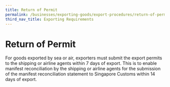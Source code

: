 ```yaml
---
title: Return of Permit 
permalink: /businesses/exporting-goods/export-procedures/return-of-permit
third_nav_title: Exporting Requirements
---
```


# Return of Permit 

For goods exported by sea or air, exporters must submit the export permits to the shipping or airline agents within 7 days of export. This is to enable manifest reconciliation by the shipping or airline agents for the submission of the manifest reconciliation statement to Singapore Customs within 14 days of export.

